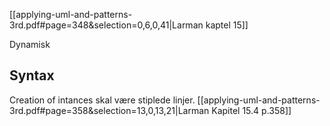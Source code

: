 
[[applying-uml-and-patterns-3rd.pdf#page=348&selection=0,6,0,41|Larman kaptel 15]]

Dynamisk

## Syntax
Creation of intances skal være stiplede linjer.
[[applying-uml-and-patterns-3rd.pdf#page=358&selection=13,0,13,21|Larman Kapitel 15.4 p.358]]